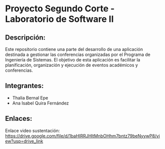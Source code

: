 # Proyecto Segundo Corte - Laboratorio de Software II

## Descripción:
Este repositorio contiene una parte del desarrollo de una aplicación destinada a gestionar las conferencias organizadas por el Programa de Ingeniería de Sistemas. El objetivo de esta aplicación es facilitar la planificación, organización y ejecución de eventos académicos y conferencias.

## Integrantes:
- Thalia Bernal Epe
- Ana Isabel Quira Fernández

## Enlaces:
Enlace video sustentación: https://drive.google.com/file/d/1baHIRRJHltMnbOHhm7bntz79beNyywP8/view?usp=drive_link

